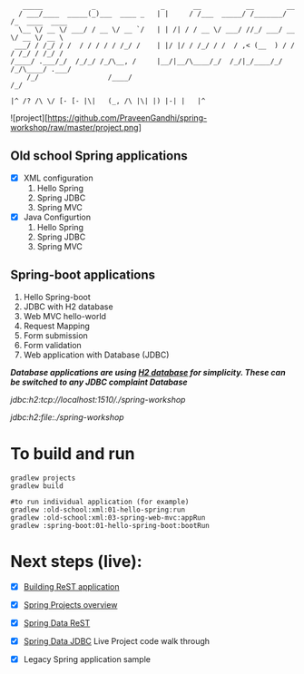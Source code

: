 ```
   _____            _                _       __           __        __                
  / ___/____  _____(_)___  ____ _   | |     / /___  _____/ /_______/ /_  ____  ____   
  \__ \/ __ \/ ___/ / __ \/ __ `/   | | /| / / __ \/ ___/ //_/ ___/ __ \/ __ \/ __ \ 
 ___/ / /_/ / /  / / / / / /_/ /    | |/ |/ / /_/ / /  / ,< (__  ) / / / /_/ / /_/ / 
/____/ .___/_/  /_/_/ /_/\__, /     |__/|__/\____/_/  /_/|_/____/_/ /_/\____/ .___/   
    /_/                 /____/                                             /_/        

|^ /? /\ \/ [- [- |\|   (_, /\ |\| |) |-| |   |^
```

![project][https://github.com/PraveenGandhi/spring-workshop/raw/master/project.png]

## Old school Spring applications
-[x] XML configuration
  1. Hello Spring
  2. Spring JDBC
  3. Spring MVC
-[x] Java Configurtion
  1. Hello Spring
  2. Spring JDBC
  3. Spring MVC
## Spring-boot applications
1. Hello Spring-boot
2. JDBC with H2 database
3. Web MVC hello-world
4. Request Mapping
5. Form submission
6. Form validation
7. Web application with Database (JDBC)

_**Database applications are using [H2 database](https://h2database.com/) for simplicity. These can be switched to any JDBC complaint Database**_

_jdbc:h2:tcp://localhost:1510/./spring-workshop_

_jdbc:h2:file:./spring-workshop_

# To build and run

```shell script
gradlew projects
gradlew build

#to run individual application (for example)
gradlew :old-school:xml:01-hello-spring:run
gradlew :old-school:xml:03-spring-web-mvc:appRun
gradlew :spring-boot:01-hello-spring-boot:bootRun
```

# Next steps (live):
-[x] [Building ReST application](https://spring.io/guides/gs/rest-service/)
-[x] [Spring Projects overview](https://spring.io/projects)
-[x] [Spring Data ReST](https://spring.io/projects/spring-data-rest)
-[x] [Spring Data JDBC](https://spring.io/projects/spring-data-jdbc) Live Project code walk through
-[x] Legacy Spring application sample

